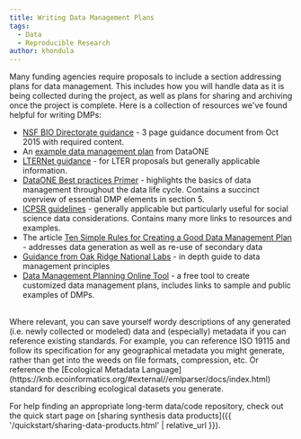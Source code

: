 ```yaml
---
title: Writing Data Management Plans
tags:
  - Data
  - Reproducible Research
author: khondula
---
```



Many funding agencies require proposals to include a section addressing plans for data management. This includes how you will handle data as it is being collected during the project, as well as plans for sharing and archiving once the project is complete. Here is a collection of resources we've found helpful for writing DMPs:

- [NSF BIO Directorate guidance](https://www.nsf.gov/bio/pubs/BIODMP_Guidance.pdf) - 3 page guidance document from Oct 2015 with required content.
- An [example data management plan](https://www.dataone.org/sites/all/documents/DMP_Copepod_Formatted.pdf) from DataONE
- [LTERNet guidance](https://lternet.edu/data-mgmt-plan) - for LTER proposals but generally applicable information.
- [DataONE Best practices Primer](https://www.dataone.org/sites/all/documents/DataONE_BP_Primer_020212.pdf) - highlights the basics of data management throughout the data life cycle. Contains a succinct overview of essential DMP elements in section 5. 
- [ICPSR guidelines](https://www.icpsr.umich.edu/icpsrweb/content/datamanagement/dmp/) - generally applicable but particularly useful for social science data considerations. Contains many more links to resources and examples. 
- The article [Ten Simple Rules for Creating a Good Data Management Plan](http://journals.plos.org/ploscompbiol/article?id=10.1371/journal.pcbi.1004525) - addresses data generation as well as re-use of secondary data
- [Guidance from Oak Ridge National Labs](https://daac.ornl.gov/PI/plan.shtml) - in depth guide to data management principles
- [Data Management Planning Online Tool](https://dmptool.org/) - a free tool to create customized data management plans, includes links to sample and public examples of DMPs.

<br>
Where relevant, you can save yourself wordy descriptions of any generated (i.e. newly collected or modeled) data and (especially) metadata if you can reference existing standards. For example, you can reference ISO 19115 and follow its specification for any geographical metadata you might generate, rather than get into the weeds on file formats, compression, etc. Or reference the [Ecological Metadata Language](https://knb.ecoinformatics.org/#external//emlparser/docs/index.html) standard for describing ecological datasets you generate.

For help finding an appropriate long-term data/code repository, check out the quick start page on [sharing synthesis data products]({{ '/quickstart/sharing-data-products.html' | relative_url }}).
